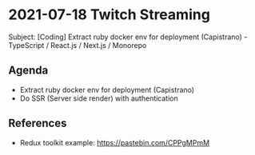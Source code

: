 # 2021-07-18 Twitch Streaming

Subject: [Coding] Extract ruby docker env for deployment (Capistrano) - TypeScript / React.js / Next.js / Monorepo

<!--  
const div = document.querySelector('.sc-AxjAm .iltvOi');
div.innerText = 'https://hackmd.io/@koshuang/twitch-streaming';
div.style.fontSize='18px';
-->

## Agenda

- Extract ruby docker env for deployment (Capistrano)
- Do SSR (Server side render) with authentication

## References

- Redux toolkit example: https://pastebin.com/CPPgMPmM












